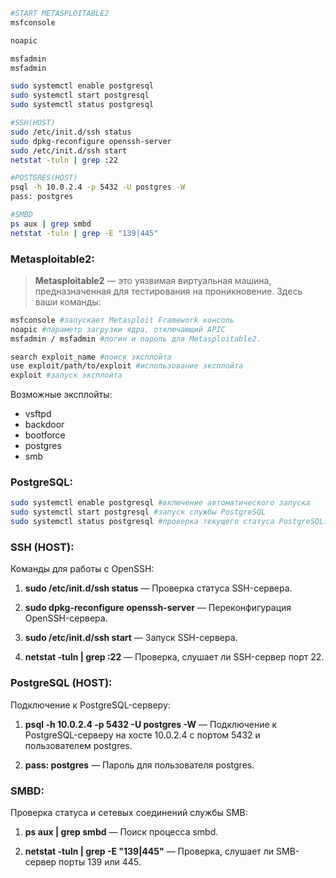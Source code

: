 ```bash
#START METASPLOITABLE2
msfconsole

noapic

msfadmin
msfadmin

sudo systemctl enable postgresql
sudo systemctl start postgresql
sudo systemctl status postgresql

#SSH(HOST)
sudo /etc/init.d/ssh status
sudo dpkg-reconfigure openssh-server
sudo /etc/init.d/ssh start
netstat -tuln | grep :22

#POSTGRES(HOST)
psql -h 10.0.2.4 -p 5432 -U postgres -W
pass: postgres

#SMBD
ps aux | grep smbd
netstat -tuln | grep -E "139|445"
```

### Metasploitable2:

> **Metasploitable2** — это уязвимая виртуальная машина, предназначенная для тестирования на проникновение. Здесь ваши команды:

```bash
msfconsole #запускает Metasploit Framework консоль
noapic #параметр загрузки ядра, отключающий APIC
msfadmin / msfadmin #логин и пароль для Metasploitable2.
```
```bash
search exploit_name #поиск эксплойта
use exploit/path/to/exploit #использование эксплойта
exploit #запуск эксплойта
```

Возможные эксплойты:
- vsftpd
- backdoor
- bootforce
- postgres
- smb
### PostgreSQL:

```bash
sudo systemctl enable postgresql #включение автоматического запуска
sudo systemctl start postgresql #запуск службы PostgreSQL
sudo systemctl status postgresql #проверка текущего статуса PostgreSQL.
```



### SSH (HOST):

Команды для работы с OpenSSH:

1. **sudo /etc/init.d/ssh status** — Проверка статуса SSH-сервера.
    
2. **sudo dpkg-reconfigure openssh-server** — Переконфигурация OpenSSH-сервера.
    
3. **sudo /etc/init.d/ssh start** — Запуск SSH-сервера.
    
4. **netstat -tuln | grep :22** — Проверка, слушает ли SSH-сервер порт 22.
    

### PostgreSQL (HOST):

Подключение к PostgreSQL-серверу:

1. **psql -h 10.0.2.4 -p 5432 -U postgres -W** — Подключение к PostgreSQL-серверу на хосте 10.0.2.4 с портом 5432 и пользователем postgres.
    
2. **pass: postgres** — Пароль для пользователя postgres.
    

### SMBD:

Проверка статуса и сетевых соединений службы SMB:

1. **ps aux | grep smbd** — Поиск процесса smbd.
    
2. **netstat -tuln | grep -E "139|445"** — Проверка, слушает ли SMB-сервер порты 139 или 445.